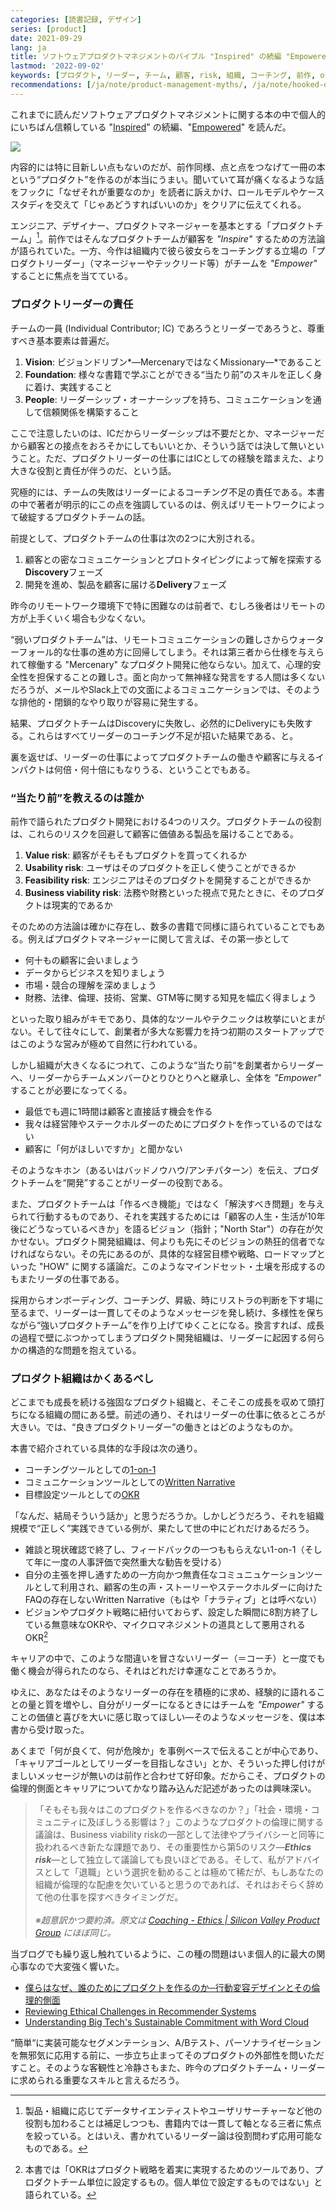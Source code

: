 ```yaml
---
categories: [読書記録, デザイン]
series: [product]
date: 2021-09-29
lang: ja
title: ソフトウェアプロダクトマネジメントのバイブル "Inspired" の続編 "Empowered"、わかりみが深い。
lastmod: '2022-09-02'
keywords: [プロダクト, リーダー, チーム, 顧客, risk, 組織, コーチング, 前作, okr, empower]
recommendations: [/ja/note/product-management-myths/, /ja/note/hooked-design/, /ja/note/product-management-and-bullshit-job/]
---
```


これまでに読んだソフトウェアプロダクトマネジメントに関する本の中で個人的にいちばん信頼している "[Inspired](https://amzn.to/3ENMSXv)" の続編、"[Empowered](https://amzn.to/3i8xT0G)" を読んだ。

<a href="https://www.amazon.co.jp/EMPOWERED-Ordinary-Extraordinary-Products-Silicon-ebook/dp/B08LPKRD5L?pd_rd_w=4rkIZ&pf_rd_p=367c54b8-500b-4071-9b4d-65fe16192688&pf_rd_r=DCFBTCMFQY5S923M9J5V&pd_rd_r=86aa7358-41db-4a4a-8549-c5fef6ef3158&pd_rd_wg=ABNPZ&pd_rd_i=B08LPKRD5L&psc=1&linkCode=li2&tag=takuti-22&linkId=de0520e54080f4ef8beae38cc02adb4f&language=ja_JP&ref_=as_li_ss_il" target="_blank"><img border="0" src="//ws-fe.amazon-adsystem.com/widgets/q?_encoding=UTF8&ASIN=B08LPKRD5L&Format=_SL160_&ID=AsinImage&MarketPlace=JP&ServiceVersion=20070822&WS=1&tag=takuti-22&language=ja_JP" ></a><img src="https://ir-jp.amazon-adsystem.com/e/ir?t=takuti-22&language=ja_JP&l=li2&o=9&a=B08LPKRD5L" width="1" height="1" border="0" alt="" style="border:none !important; margin:0px !important;" />

内容的には特に目新しい点もないのだが、前作同様、点と点をつなげて一冊の本という“プロダクト”を作るのが本当にうまい。聞いていて耳が痛くなるような話をフックに「なぜそれが重要なのか」を読者に訴えかけ、ロールモデルやケーススタディを交えて「じゃあどうすればいいのか」をクリアに伝えてくれる。

エンジニア、デザイナー、プロダクトマネージャーを基本とする「プロダクトチーム」[^1]。前作ではそんなプロダクトチームが顧客を *"Inspire"* するための方法論が語られていた。一方、今作は組織内で彼ら彼女らをコーチングする立場の「プロダクトリーダー」（マネージャーやテックリード等）がチームを *"Empower"* することに焦点を当てている。

### プロダクトリーダーの責任

チームの一員 (Individual Contributor; IC) であろうとリーダーであろうと、尊重すべき基本要素は普遍だ。

1. **Vision**: ビジョンドリブン*&mdash;MercenaryではなくMissionary&mdash;*であること
2. **Foundation**: 様々な書籍で学ぶことができる“当たり前”のスキルを正しく身に着け、実践すること
3. **People**: リーダーシップ・オーナーシップを持ち、コミュニケーションを通して信頼関係を構築すること

ここで注意したいのは、ICだからリーダーシップは不要だとか、マネージャーだから顧客との接点をおろそかにしてもいいとか、そういう話では決して無いということ。ただ、プロダクトリーダーの仕事にはICとしての経験を踏まえた、より大きな役割と責任が伴うのだ、という話。

究極的には、チームの失敗はリーダーによるコーチング不足の責任である。本書の中で著者が明示的にこの点を強調しているのは、例えばリモートワークによって破綻するプロダクトチームの話。

前提として、プロダクトチームの仕事は次の2つに大別される。

1. 顧客との密なコミュニケーションとプロトタイピングによって解を探索する**Discovery**フェーズ
2. 開発を進め、製品を顧客に届ける**Delivery**フェーズ

昨今のリモートワーク環境下で特に困難なのは前者で、むしろ後者はリモートの方が上手くいく場合も少なくない。

“弱いプロダクトチーム”は、リモートコミュニケーションの難しさからウォーターフォール的な仕事の進め方に回帰してしまう。それは第三者から仕様を与えられて稼働する "Mercenary" なプロダクト開発に他ならない。加えて、心理的安全性を担保することの難しさ。面と向かって無神経な発言をする人間は多くないだろうが、メールやSlack上での文面によるコミュニケーションでは、そのような排他的・閉鎖的なやり取りが容易に発生する。

結果、プロダクトチームはDiscoveryに失敗し、必然的にDeliveryにも失敗する。これらはすべてリーダーのコーチング不足が招いた結果である、と。

裏を返せば、リーダーの仕事によってプロダクトチームの働きや顧客に与えるインパクトは何倍・何十倍にもなりうる、ということでもある。

### “当たり前”を教えるのは誰か

前作で語られたプロダクト開発における4つのリスク。プロダクトチームの役割は、これらのリスクを回避して顧客に価値ある製品を届けることである。

1. **Value risk**: 顧客がそもそもプロダクトを買ってくれるか
1. **Usability risk**: ユーザはそのプロダクトを正しく使うことができるか
2. **Feasibility risk**: エンジニアはそのプロダクトを開発することができるか
4. **Business viability risk**: 法務や財務といった視点で見たときに、そのプロダクトは現実的であるか

そのための方法論は確かに存在し、数多の書籍で同様に語られていることでもある。例えばプロダクトマネージャーに関して言えば、その第一歩として

- 何十もの顧客に会いましょう
- データからビジネスを知りましょう
- 市場・競合の理解を深めましょう
- 財務、法律、倫理、技術、営業、GTM等に関する知見を幅広く得ましょう

といった取り組みがキモであり、具体的なツールやテクニックは枚挙にいとまがない。そして往々にして、創業者が多大な影響力を持つ初期のスタートアップではこのような営みが極めて自然に行われている。

しかし組織が大きくなるにつれて、このような“当たり前“を創業者からリーダーへ、リーダーからチームメンバーひとりひとりへと継承し、全体を *"Empower"* することが必要になってくる。

- 最低でも週に1時間は顧客と直接話す機会を作る
- 我々は経営陣やステークホルダーのためにプロダクトを作っているのではない
- 顧客に「何がほしいですか」と聞かない

そのようなキホン（あるいはバッドノウハウ/アンチパターン）を伝え、プロダクトチームを“開発”することがリーダーの役割である。

また、プロダクトチームは「作るべき機能」ではなく「解決すべき問題」を与えられて行動するものであり、それを実践するためには「顧客の人生・生活が10年後にどうなっているべきか」を語るビジョン（指針；"North Star"）の存在が欠かせない。プロダクト開発組織は、何よりも先にそのビジョンの熱狂的信者でなければならない。その先にあるのが、具体的な経営目標や戦略、ロードマップといった "HOW" に関する議論だ。このようなマインドセット・土壌を形成するのもまたリーダの仕事である。

採用からオンボーディング、コーチング、昇級、時にリストラの判断を下す場に至るまで、リーダーは一貫してそのようなメッセージを発し続け、多様性を保ちながら“強いプロダクトチーム”を作り上げてゆくことになる。換言すれば、成長の過程で壁にぶつかってしまうプロダクト開発組織は、リーダーに起因する何らかの構造的な問題を抱えている。

### プロダクト組織はかくあるべし

どこまでも成長を続ける強固なプロダクト組織と、そこそこの成長を収めて頭打ちになる組織の間にある壁。前述の通り、それはリーダーの仕事に依るところが大きい。では、“良きプロダクトリーダー”の働きとはどのようなものか。

本書で紹介されている具体的な手段は次の通り。

- コーチングツールとしての[1-on-1](https://svpg.com/coaching-tools-the-one-on-one/)
- コミュニケーションツールとしての[Written Narrative](https://svpg.com/coaching-tools-the-narrative/)
- 目標設定ツールとしての[OKR](https://svpg.com/team-objectives-overview/)

「なんだ、結局そういう話か」と思うだろうか。しかしどうだろう、それを組織規模で“正しく”実践できている例が、果たして世の中にどれだけあるだろう。

- 雑談と現状確認で終了し、フィードバックの一つももらえない1-on-1（そして年に一度の人事評価で突然重大な勧告を受ける）
- 自分の主張を押し通すための一方向かつ無責任なコミュニュケーションツールとして利用され、顧客の生の声・ストーリーやステークホルダーに向けたFAQの存在しないWritten Narrative（もはや「ナラティブ」とは呼べない）
- ビジョンやプロダクト戦略に紐付いておらず、設定した瞬間に8割方終了している無意味なOKRや、マイクロマネジメントの道具として悪用されるOKR[^2]

キャリアの中で、このような間違いを冒さないリーダー（＝コーチ）と一度でも働く機会が得られたのなら、それはどれだけ幸運なことであろうか。

ゆえに、あなたはそのようなリーダーの存在を積極的に求め、経験的に語れることの量と質を増やし、自分がリーダーになるときにはチームを *"Empower"* することの価値と喜びを大いに感じ取ってほしい&mdash;そのようなメッセージを、僕は本書から受け取った。

あくまで「何が良くて、何が危険か」を事例ベースで伝えることが中心であり、「キャリアゴールとしてリーダーを目指しなさい」とか、そういった押し付けがましいメッセージが無いのは前作と合わせて好印象。だからこそ、プロダクトの倫理的側面とキャリアについてかなり踏み込んだ記述があったのは興味深い。

> 「そもそも我々はこのプロダクトを作るべきなのか？」「社会・環境・コミュニティに及ぼしうる影響は？」このようなプロダクトの倫理に関する議論は、Business viability riskの一部として法律やプライバシーと同等に扱われるべき新たな課題であり、その重要性から第5のリスク&mdash;***Ethics risk***&mdash;として独立して議論しても良いほどである。そして、私がアドバイスとして「退職」という選択を勧めることは極めて稀だが、もしあなたの組織が倫理的な配慮を欠いていると思うのであれば、それはおそらく辞めて他の仕事を探すべきタイミングだ。<br/><br/>*※超意訳かつ要約済。原文は [Coaching - Ethics | Silicon Valley Product Group](https://svpg.com/coaching-ethics/) にほぼ同じ。*

当ブログでも繰り返し触れているように、この種の問題はいま個人的に最大の関心事なので大変強く響いた。

- [僕らはなぜ、誰のためにプロダクトを作るのか─行動変容デザインとその倫理的側面](/ja/note/hooked-design/)
- [Reviewing Ethical Challenges in Recommender Systems](/note/ethical-challenges-in-recommender-systems/)
- [Understanding Big Tech's Sustainable Commitment with Word Cloud](/note/sustainability-at-big-tech/)

“簡単“に実装可能なセグメンテーション、A/Bテスト、パーソナライゼーションを無邪気に応用する前に、一歩立ち止まってそのプロダクトの外部性を問いただすこと。そのような客観性と冷静さもまた、昨今のプロダクトチーム・リーダーに求められる重要なスキルと言えるだろう。

[^1]: 製品・組織に応じてデータサイエンティストやユーザリサーチャーなど他の役割も加わることは補足しつつも、書籍内では一貫して軸となる三者に焦点を絞っている。とはいえ、書かれているリーダー論は役割問わず応用可能なものである。
[^2]: 本書では「OKRはプロダクト戦略を着実に実現するためのツールであり、プロダクトチーム単位に設定するもの。個人単位で設定するものではない」と語られている。
